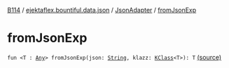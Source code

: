 [B114](../../index.md) / [ejektaflex.bountiful.data.json](../index.md) / [JsonAdapter](index.md) / [fromJsonExp](./from-json-exp.md)

# fromJsonExp

`fun <T : `[`Any`](https://kotlinlang.org/api/latest/jvm/stdlib/kotlin/-any/index.html)`> fromJsonExp(json: `[`String`](https://kotlinlang.org/api/latest/jvm/stdlib/kotlin/-string/index.html)`, klazz: `[`KClass`](https://kotlinlang.org/api/latest/jvm/stdlib/kotlin.reflect/-k-class/index.html)`<T>): T` [(source)](https://github.com/ejektaflex/Bountiful/tree/develop/src/main/kotlin/ejektaflex/bountiful/data/json/JsonAdapter.kt#L54)